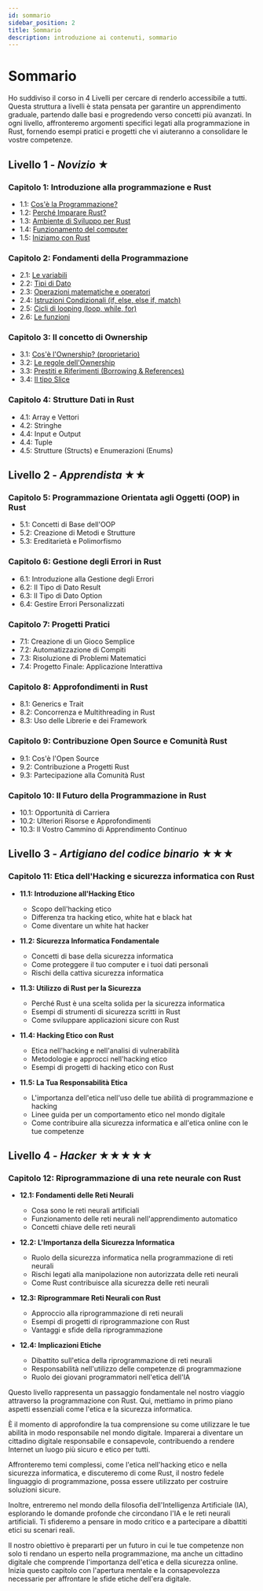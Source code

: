 ```yaml
---
id: sommario
sidebar_position: 2
title: Sommario
description: introduzione ai contenuti, sommario
---
```


# Sommario
Ho suddiviso il corso in 4 Livelli per cercare di renderlo accessibile a tutti. Questa struttura a livelli è stata pensata per garantire un apprendimento graduale, partendo dalle basi e progredendo verso concetti più avanzati. In ogni livello, affronteremo argomenti specifici legati alla programmazione in Rust, fornendo esempi pratici e progetti che vi aiuteranno a consolidare le vostre competenze.

## Livello 1 - *Novizio* ★
### Capitolo 1: Introduzione alla programmazione e Rust
  - 1.1: [Cos'è la Programmazione?](./Capitolo-01/la-programmazione)
  - 1.2: [Perché Imparare Rust?](./Capitolo-01/perchè-imparare-rust)
  - 1.3: [Ambiente di Sviluppo per Rust](./Capitolo-01/ambiente-sviluppo-rust)
  - 1.4: [Funzionamento del computer](./Capitolo-01/il-terminale)
  - 1.5: [Iniziamo con Rust](./Capitolo-01/installazione)

### Capitolo 2: Fondamenti della Programmazione
  - 2.1: [Le variabili](./Capitolo-02/variabili)
  - 2.2: [Tipi di Dato](./Capitolo-02/i-tipi-di-dato)
  - 2.3: [Operazioni matematiche e operatori](./Capitolo-02/operazioni-matematiche-e-operatori)
  - 2.4: [Istruzioni Condizionali (if, else, else if, match)](./Capitolo-02/istruzioni-condizionali)
  - 2.5: [Cicli di looping (loop, while, for)](./Capitolo-02/cicli-di-looping)
  - 2.6: [Le funzioni](./Capitolo-02/le-funzioni)

### Capitolo 3: Il concetto di Ownership
  - 3.1: [Cos'è l'Ownership? (proprietario)](./Capitolo-03/cosa-e-ownership)
  - 3.2: [Le regole dell'Ownership](./Capitolo-03/le-regole-dell-ownership)
  - 3.3: [Prestiti e Riferimenti (Borrowing & References)](./Capitolo-03/borrowing-e-reference)
  - 3.4: [Il tipo Slice](./Capitolo-03/il-tipo-slice)

### Capitolo 4: Strutture Dati in Rust
  - 4.1: Array e Vettori
  - 4.2: Stringhe
  - 4.4: Input e Output
  - 4.4: Tuple
  - 4.5: Strutture (Structs) e Enumerazioni (Enums)

## Livello 2 - *Apprendista* ★★
### Capitolo 5: Programmazione Orientata agli Oggetti (OOP) in Rust
  - 5.1: Concetti di Base dell'OOP
  - 5.2: Creazione di Metodi e Strutture
  - 5.3: Ereditarietà e Polimorfismo

### Capitolo 6: Gestione degli Errori in Rust
  - 6.1: Introduzione alla Gestione degli Errori
  - 6.2: Il Tipo di Dato Result
  - 6.3: Il Tipo di Dato Option
  - 6.4: Gestire Errori Personalizzati

### Capitolo 7: Progetti Pratici
  - 7.1: Creazione di un Gioco Semplice
  - 7.2: Automatizzazione di Compiti
  - 7.3: Risoluzione di Problemi Matematici
  - 7.4: Progetto Finale: Applicazione Interattiva

### Capitolo 8: Approfondimenti in Rust
  - 8.1: Generics e Trait
  - 8.2: Concorrenza e Multithreading in Rust
  - 8.3: Uso delle Librerie e dei Framework

### Capitolo 9: Contribuzione Open Source e Comunità Rust
  - 9.1: Cos'è l'Open Source
  - 9.2: Contribuzione a Progetti Rust
  - 9.3: Partecipazione alla Comunità Rust

### Capitolo 10: Il Futuro della Programmazione in Rust
  - 10.1: Opportunità di Carriera
  - 10.2: Ulteriori Risorse e Approfondimenti
  - 10.3: Il Vostro Cammino di Apprendimento Continuo


## Livello 3 - *Artigiano del codice binario* ★★★
### Capitolo 11: Etica dell'Hacking e sicurezza informatica con Rust
  - **11.1: Introduzione all'Hacking Etico**
    - Scopo dell'hacking etico
    - Differenza tra hacking etico, white hat e black hat
    - Come diventare un white hat hacker

  - **11.2: Sicurezza Informatica Fondamentale**
    - Concetti di base della sicurezza informatica
    - Come proteggere il tuo computer e i tuoi dati personali
    - Rischi della cattiva sicurezza informatica

  - **11.3: Utilizzo di Rust per la Sicurezza**
    - Perché Rust è una scelta solida per la sicurezza informatica
    - Esempi di strumenti di sicurezza scritti in Rust
    - Come sviluppare applicazioni sicure con Rust

  - **11.4: Hacking Etico con Rust**
    - Etica nell'hacking e nell'analisi di vulnerabilità
    - Metodologie e approcci nell'hacking etico
    - Esempi di progetti di hacking etico con Rust

  - **11.5: La Tua Responsabilità Etica**
    - L'importanza dell'etica nell'uso delle tue abilità di programmazione e hacking
    - Linee guida per un comportamento etico nel mondo digitale
    - Come contribuire alla sicurezza informatica e all'etica online con le tue competenze


## Livello 4 - *Hacker* ★★★★★
### Capitolo 12: Riprogrammazione di una rete neurale con Rust
  - **12.1: Fondamenti delle Reti Neurali**
    - Cosa sono le reti neurali artificiali
    - Funzionamento delle reti neurali nell'apprendimento automatico
    - Concetti chiave delle reti neurali

  - **12.2: L'Importanza della Sicurezza Informatica**
    - Ruolo della sicurezza informatica nella programmazione di reti neurali
    - Rischi legati alla manipolazione non autorizzata delle reti neurali
    - Come Rust contribuisce alla sicurezza delle reti neurali

  - **12.3: Riprogrammare Reti Neurali con Rust**
    - Approccio alla riprogrammazione di reti neurali
    - Esempi di progetti di riprogrammazione con Rust
    - Vantaggi e sfide della riprogrammazione

  - **12.4: Implicazioni Etiche**
    - Dibattito sull'etica della riprogrammazione di reti neurali
    - Responsabilità nell'utilizzo delle competenze di programmazione
    - Ruolo dei giovani programmatori nell'etica dell'IA
    
Questo livello rappresenta un passaggio fondamentale nel nostro viaggio attraverso la programmazione con Rust. Qui, mettiamo in primo piano aspetti essenziali come l'etica e la sicurezza informatica.

È il momento di approfondire la tua comprensione su come utilizzare le tue abilità in modo responsabile nel mondo digitale. Imparerai a diventare un cittadino digitale responsabile e consapevole, contribuendo a rendere Internet un luogo più sicuro e etico per tutti.

Affronteremo temi complessi, come l'etica nell'hacking etico e nella sicurezza informatica, e discuteremo di come Rust, il nostro fedele linguaggio di programmazione, possa essere utilizzato per costruire soluzioni sicure.

Inoltre, entreremo nel mondo della filosofia dell'Intelligenza Artificiale (IA), esplorando le domande profonde che circondano l'IA e le reti neurali artificiali. Ti sfideremo a pensare in modo critico e a partecipare a dibattiti etici su scenari reali.

Il nostro obiettivo è prepararti per un futuro in cui le tue competenze non solo ti rendano un esperto nella programmazione, ma anche un cittadino digitale che comprende l'importanza dell'etica e della sicurezza online. Inizia questo capitolo con l'apertura mentale e la consapevolezza necessarie per affrontare le sfide etiche dell'era digitale.